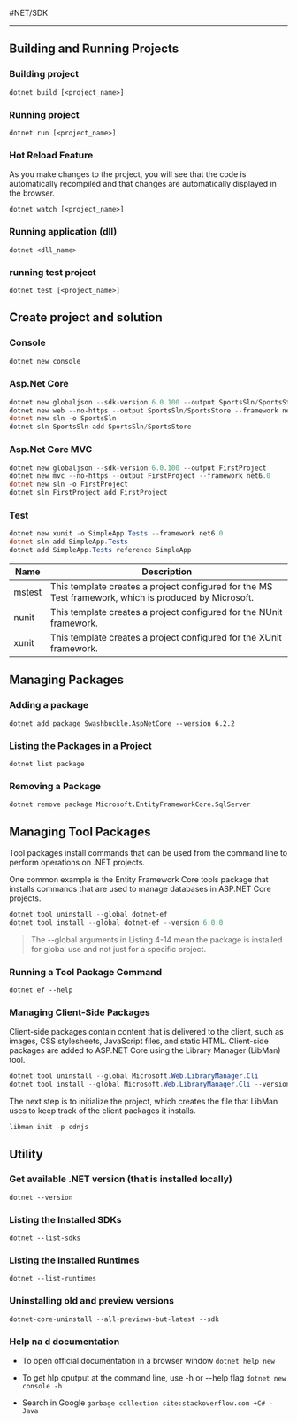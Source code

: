 #NET/SDK

---

## Building and Running Projects

### Building project

`dotnet build [<project_name>]`

### Running project

`dotnet run [<project_name>]`

###  Hot Reload Feature

As you make changes to the project, you will see that the code is automatically recompiled and that changes are automatically displayed in the browser.

`dotnet watch [<project_name>]`

### Running application (dll)
`dotnet <dll_name>`

### running test project

`dotnet test [<project_name>]`

## Create project and solution

### Console
```ps1
dotnet new console
```

### Asp.Net Core

```ps1
dotnet new globaljson --sdk-version 6.0.100 --output SportsSln/SportsStore
dotnet new web --no-https --output SportsSln/SportsStore --framework net6.0
dotnet new sln -o SportsSln
dotnet sln SportsSln add SportsSln/SportsStore
```

### Asp.Net Core MVC

```ps1
dotnet new globaljson --sdk-version 6.0.100 --output FirstProject
dotnet new mvc --no-https --output FirstProject --framework net6.0
dotnet new sln -o FirstProject
dotnet sln FirstProject add FirstProject
```

### Test

```powershell
dotnet new xunit -o SimpleApp.Tests --framework net6.0
dotnet sln add SimpleApp.Tests
dotnet add SimpleApp.Tests reference SimpleApp
```

| Name | Description
---|---
mstest | This template creates a project configured for the MS Test framework, which is produced by Microsoft.
nunit | This template creates a project configured for the NUnit framework.
xunit | This template creates a project configured for the XUnit framework.

## Managing Packages

### Adding a package

`dotnet add package Swashbuckle.AspNetCore --version 6.2.2`

### Listing the Packages in a Project

`dotnet list package`

### Removing a Package

`dotnet remove package Microsoft.EntityFrameworkCore.SqlServer`

## Managing Tool Packages

Tool packages install commands that can be used from the command line to perform operations on .NET projects. 

One common example is the Entity Framework Core tools package that installs commands that
are used to manage databases in ASP.NET Core projects.

```powershell
dotnet tool uninstall --global dotnet-ef
dotnet tool install --global dotnet-ef --version 6.0.0
```

> The --global arguments in Listing 4-14 mean the package is installed for global use and not just for a specific project.

### Running a Tool Package Command

`dotnet ef --help`

### Managing Client-Side Packages

Client-side packages contain content that is delivered to the client, such as images, CSS stylesheets,
JavaScript files, and static HTML. Client-side packages are added to ASP.NET Core using the Library
Manager (LibMan) tool.

```ps1
dotnet tool uninstall --global Microsoft.Web.LibraryManager.Cli
dotnet tool install --global Microsoft.Web.LibraryManager.Cli --version 2.1.113
```

The next step is to initialize the project, which creates the file that LibMan uses to keep track of the
client packages it installs.

`libman init -p cdnjs`

## Utility

### Get available .NET version (that is installed locally)
`dotnet --version`

### Listing the Installed SDKs

`dotnet --list-sdks`

### Listing the Installed Runtimes

`dotnet --list-runtimes`

### Uninstalling old and preview versions

`dotnet-core-uninstall --all-previews-but-latest --sdk`

### Help na d documentation

- To open official documentation in a browser window
`dotnet help new`

- To get hlp oputput at the command line, use -h or --help flag
`dotnet new console -h`

- Search in Google
`garbage collection site:stackoverflow.com +C# -Java`


